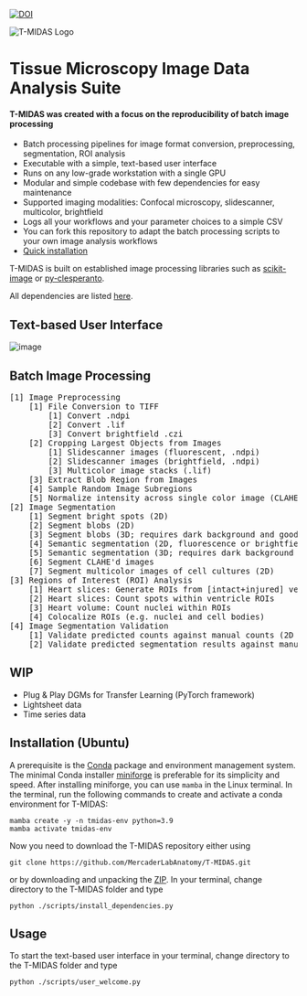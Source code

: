 [![DOI](https://zenodo.org/badge/743431268.svg)](https://zenodo.org/doi/10.5281/zenodo.10728503)

![T-MIDAS Logo](https://github.com/MercaderLabAnatomy/T-MIDAS/assets/99955854/aada2d33-f5f7-4395-bf36-c0466b304d0d) 
# Tissue Microscopy Image Data Analysis Suite


#### T-MIDAS was created with a focus on the reproducibility of batch image processing 
- Batch processing pipelines for image format conversion, preprocessing, segmentation, ROI analysis
- Executable with a simple, text-based user interface
- Runs on any low-grade workstation with a single GPU
- Modular and simple codebase with few dependencies for easy maintenance
- Supported imaging modalities: Confocal microscopy, slidescanner, multicolor, brightfield
- Logs all your workflows and your parameter choices to a simple CSV
- You can fork this repository to adapt the batch processing scripts to your own image analysis workflows
- [Quick installation](https://github.com/MercaderLabAnatomy/T-MIDAS?tab=readme-ov-file#installation-ubuntu)

  
T-MIDAS is built on established image processing libraries such as [scikit-image](https://github.com/scikit-image/scikit-image) or [py-clesperanto](https://github.com/clEsperanto/pyclesperanto_prototype). 

All dependencies are listed [here](https://github.com/MercaderLabAnatomy/T-MIDAS/blob/main/scripts/install_dependencies.py). 

## Text-based User Interface
![image](https://github.com/MercaderLabAnatomy/T-MIDAS/assets/99955854/ef71315b-726d-4a2f-9546-d326aba513dd)

## Batch Image Processing
<pre>
[1] Image Preprocessing
    [1] File Conversion to TIFF
        [1] Convert .ndpi
        [2] Convert .lif
        [3] Convert brightfield .czi
    [2] Cropping Largest Objects from Images
        [1] Slidescanner images (fluorescent, .ndpi)
        [2] Slidescanner images (brightfield, .ndpi)
        [3] Multicolor image stacks (.lif)
    [3] Extract Blob Region from Images
    [4] Sample Random Image Subregions
    [5] Normalize intensity across single color image (CLAHE)
[2] Image Segmentation
    [1] Segment bright spots (2D)
    [2] Segment blobs (2D)
    [3] Segment blobs (3D; requires dark background and good SNR)
    [4] Semantic segmentation (2D, fluorescence or brightfield)
    [5] Semantic segmentation (3D; requires dark background and good SNR)
    [6] Segment CLAHE'd images
    [7] Segment multicolor images of cell cultures (2D)
[3] Regions of Interest (ROI) Analysis
    [1] Heart slices: Generate ROIs from [intact+injured] ventricle masks
    [2] Heart slices: Count spots within ventricle ROIs
    [3] Heart volume: Count nuclei within ROIs
    [4] Colocalize ROIs (e.g. nuclei and cell bodies)
[4] Image Segmentation Validation
    [1] Validate predicted counts against manual counts (2D label images)
    [2] Validate predicted segmentation results against manual segmentation results (2D or 3D label images)   
</pre>

## WIP
- Plug & Play DGMs for Transfer Learning (PyTorch framework)
- Lightsheet data
- Time series data


## Installation (Ubuntu)
A prerequisite is the [Conda](https://en.wikipedia.org/wiki/Conda_(package_manager)) package and environment management system. 
The minimal Conda installer [miniforge](https://github.com/conda-forge/miniforge) is preferable for its simplicity and speed. 
After installing miniforge, you can use `mamba` in the Linux terminal.
In the terminal, run the following commands to create and activate a conda environment for T-MIDAS:
```
mamba create -y -n tmidas-env python=3.9
mamba activate tmidas-env
```
Now you need to download the T-MIDAS repository either using 
```
git clone https://github.com/MercaderLabAnatomy/T-MIDAS.git
```
or by downloading and unpacking the [ZIP](https://github.com/MercaderLabAnatomy/T-MIDAS/archive/refs/heads/main.zip). In your terminal, change directory to the T-MIDAS folder and type 
```
python ./scripts/install_dependencies.py
```
## Usage
To start the text-based user interface in your terminal, change directory to the T-MIDAS folder and type 
```
python ./scripts/user_welcome.py
```
